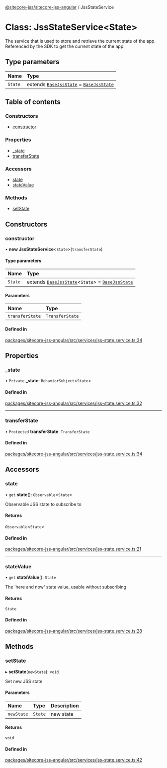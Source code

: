 [@sitecore-jss/sitecore-jss-angular](../README.md) / JssStateService

# Class: JssStateService\<State\>

The service that is used to store and retrieve the current state of the app.
Referenced by the SDK to get the current state of the app.

## Type parameters

| Name | Type |
| :------ | :------ |
| `State` | extends [`BaseJssState`](BaseJssState.md) = [`BaseJssState`](BaseJssState.md) |

## Table of contents

### Constructors

- [constructor](JssStateService.md#constructor)

### Properties

- [\_state](JssStateService.md#_state)
- [transferState](JssStateService.md#transferstate)

### Accessors

- [state](JssStateService.md#state)
- [stateValue](JssStateService.md#statevalue)

### Methods

- [setState](JssStateService.md#setstate)

## Constructors

### constructor

• **new JssStateService**\<`State`\>(`transferState`)

#### Type parameters

| Name | Type |
| :------ | :------ |
| `State` | extends [`BaseJssState`](BaseJssState.md)\<`State`\> = [`BaseJssState`](BaseJssState.md) |

#### Parameters

| Name | Type |
| :------ | :------ |
| `transferState` | `TransferState` |

#### Defined in

[packages/sitecore-jss-angular/src/services/jss-state.service.ts:34](https://github.com/Sitecore/jss/blob/da1ead189/packages/sitecore-jss-angular/src/services/jss-state.service.ts#L34)

## Properties

### \_state

• `Private` **\_state**: `BehaviorSubject`\<`State`\>

#### Defined in

[packages/sitecore-jss-angular/src/services/jss-state.service.ts:32](https://github.com/Sitecore/jss/blob/da1ead189/packages/sitecore-jss-angular/src/services/jss-state.service.ts#L32)

___

### transferState

• `Protected` **transferState**: `TransferState`

#### Defined in

[packages/sitecore-jss-angular/src/services/jss-state.service.ts:34](https://github.com/Sitecore/jss/blob/da1ead189/packages/sitecore-jss-angular/src/services/jss-state.service.ts#L34)

## Accessors

### state

• `get` **state**(): `Observable`\<`State`\>

Observable JSS state to subscribe to

#### Returns

`Observable`\<`State`\>

#### Defined in

[packages/sitecore-jss-angular/src/services/jss-state.service.ts:21](https://github.com/Sitecore/jss/blob/da1ead189/packages/sitecore-jss-angular/src/services/jss-state.service.ts#L21)

___

### stateValue

• `get` **stateValue**(): `State`

The 'here and now' state value, usable without subscribing

#### Returns

`State`

#### Defined in

[packages/sitecore-jss-angular/src/services/jss-state.service.ts:28](https://github.com/Sitecore/jss/blob/da1ead189/packages/sitecore-jss-angular/src/services/jss-state.service.ts#L28)

## Methods

### setState

▸ **setState**(`newState`): `void`

Set new JSS state

#### Parameters

| Name | Type | Description |
| :------ | :------ | :------ |
| `newState` | `State` | new state |

#### Returns

`void`

#### Defined in

[packages/sitecore-jss-angular/src/services/jss-state.service.ts:42](https://github.com/Sitecore/jss/blob/da1ead189/packages/sitecore-jss-angular/src/services/jss-state.service.ts#L42)
